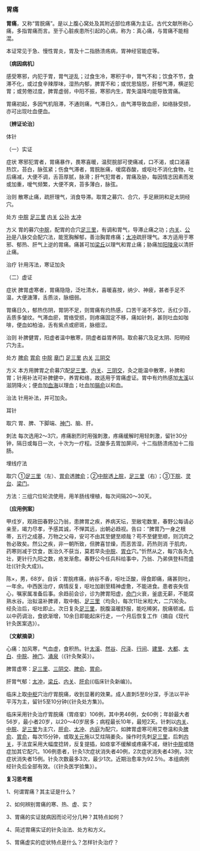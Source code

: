 ### 胃痛	

**胃痛**，又称“胃脘痛”。是以上腹心窝处及其附近部位疼痛为主证。古代文献所称心痛，多指胃痛而言。至于心脏疾患所引起的心病，称为：真心痛，与胃痛不能相混。

本证常见于急、慢性胃炎，胃及十二指肠溃疡病，胃神经官能症等。

**〔病因病机〕**

感受寒邪，内犯于胃，胃气逆乱；过食生冷，寒积于中，胃气不和；饮食不节，食滞不化，或过食辛辣厚味，湿热内郁，脾胃不和；或忧思恼怒，肝郁气滞，横逆犯胃；或劳倦过度，脾胃虚弱，中阳不振，寒邪内生，胃失温降均能导致胃痛。

胃痛初起，多因气机阻滞，不通则痛，气滞日久，由气滞导致血瘀，如络脉受损，亦可出现吐血便血。

**〔辨证论治〕**

体针

（一）实证

症状  寒邪犯胃者，胃痛暴作，畏寒喜暖，温熨脘部可使痛减，口不渴，或口渴喜热饮，苔白，脉弦紧；伤食气滞者，胃脘胀痛，嗳腐吞酸，或呕吐不消化食物，吐后痛减，大便不调，舌苔厚腻，脉滑；肝气犯胃者，胃痛及胁，每因情志因素而发或加重，嗳气频繁，大便不爽，苔多薄白，脉弦。

治则  散寒止痛，疏肝理气，消食导滞。取胃之募穴、合穴，手足厥阴和足太阴经穴。

处方  [中脘](https://www.gmzyjc.com/read/zjs/zjs3.2.1-0.1.1.3.11.md)  [足三里](https://www.gmzyjc.com/read/zjs/zjs3.1.1-3-0.1.3.3.36.md)  [内关](https://www.gmzyjc.com/read/zjs/zjs3.1.9-12-0.0.1.3.6.md)  [公孙](https://www.gmzyjc.com/read/zjs/zjs3.1.4-6-0.0.1.3.4.md)  [太冲](https://www.gmzyjc.com/read/zjs/zjs3.1.9-12-0.0.4.3.3.md)

方义  胃的募穴[中脘](https://www.gmzyjc.com/read/zjs/zjs3.2.1-0.1.1.3.11.md)，配胃的合穴[足三里](https://www.gmzyjc.com/read/zjs/zjs3.1.1-3-0.1.3.3.36.md)，有调和胃气，导滞止痛之功；[内关](https://www.gmzyjc.com/read/zjs/zjs3.1.9-12-0.0.1.3.6.md)、[公孙](https://www.gmzyjc.com/read/zjs/zjs3.1.4-6-0.0.1.3.4.md)是八脉交会配穴法，能宽胸解郁，善治胸胃疼痛；[太冲](https://www.gmzyjc.com/read/zjs/zjs3.1.9-12-0.0.4.3.3.md)疏肝理气。本方适用于寒邪、郁热、肝气上逆的胃痛。痛甚可加[梁丘](https://www.gmzyjc.com/read/zjs/zjs3.1.1-3-0.1.3.3.34.md)以理气和胃止痛；胁痛加[阳陵泉](https://www.gmzyjc.com/read/zjs/zjs3.1.9-12-0.0.3.3.34.md)以清肝止痛。

治疗  针用泻法，寒证加灸

（二）虚证

症状  脾胃虚寒者，胃痛隐隐，泛吐清水，喜暖喜按，纳少、神疲，甚者手足不温，大便溏薄，舌质淡，脉细弱。

胃痛日久，郁热伤阴，胃阴不足，则胃痛有灼热感，口苦干渴不多饮，舌红少苔，舌质多皱纹。气滞血瘀，胃络受损，则疼痛固定不移，痛如针刺，甚则吐血如咖啡，便血如柏油，舌有紫点或瘀斑，脉细涩。

治则  补脾健胃，阳虚者温中散寒，阴虚者益胃养阴。取俞募穴及足太阴、阳明经穴为主。

处方  [脾俞](https://www.gmzyjc.com/read/zjs/zjs3.1.7-8-0.0.1.3.20.md)  [胃俞](https://www.gmzyjc.com/read/zjs/zjs3.1.7-8-0.0.1.3.21.md)  [中脘](https://www.gmzyjc.com/read/zjs/zjs3.2.1-0.1.1.3.11.md)  [章门](https://www.gmzyjc.com/read/zjs/zjs3.1.9-12-0.0.4.3.13.md)  [足三里](https://www.gmzyjc.com/read/zjs/zjs3.1.1-3-0.1.3.3.36.md)  [内关](https://www.gmzyjc.com/read/zjs/zjs3.1.9-12-0.0.1.3.6.md)  [三阴交](https://www.gmzyjc.com/read/zjs/zjs3.1.4-6-0.0.1.3.6.md)

方义  本方用脾胃之俞募穴配[足三里](https://www.gmzyjc.com/read/zjs/zjs3.1.1-3-0.1.3.3.36.md)、[内关](https://www.gmzyjc.com/read/zjs/zjs3.1.9-12-0.0.1.3.6.md)、[三阴交](https://www.gmzyjc.com/read/zjs/zjs3.1.4-6-0.0.1.3.6.md)，灸之能温中散寒，补脾和胃；针用补法可补脾健中，养胃和络，故适用于胃痛虚证。胃中有灼热感加[太溪](https://www.gmzyjc.com/read/zjs/zjs3.1.7-8-0.0.2.3.3.md)以滋阴降火；便血加[血海](https://www.gmzyjc.com/read/zjs/zjs3.1.4-6-0.0.1.3.10.md)以理血；吐血加[膈俞](https://www.gmzyjc.com/read/zjs/zjs3.1.7-8-0.0.1.3.17.md)以和血。

治法  针用补法，并可加灸。

耳针

取穴  胃、脾、下脚端、[神门](https://www.gmzyjc.com/read/zjs/zjs3.1.4-6-0.0.2.3.7.md)、脑、肝。

刺法  每次选用2～3穴，疼痛剧烈时用强刺激，疼痛缓解时用轻刺激，留针30分钟，隔日或每日一次，十次为一疗程。泛酸多去胃加屏间，十二指肠溃疡加十二指肠。

埋线疗法

取穴  ①[足三里](https://www.gmzyjc.com/read/zjs/zjs3.1.1-3-0.1.3.3.36.md)（左）、[胃俞](https://www.gmzyjc.com/read/zjs/zjs3.1.7-8-0.0.1.3.21.md)透[脾俞](https://www.gmzyjc.com/read/zjs/zjs3.1.7-8-0.0.1.3.20.md)；②[中脘](https://www.gmzyjc.com/read/zjs/zjs3.2.1-0.1.1.3.11.md)透[上脘](https://www.gmzyjc.com/read/zjs/zjs3.2.1-0.1.1.3.12.md)，[足三里](https://www.gmzyjc.com/read/zjs/zjs3.1.1-3-0.1.3.3.36.md)（右）；③[下脘](https://www.gmzyjc.com/read/zjs/zjs3.2.1-0.1.1.3.9.md)、[灵台](https://www.gmzyjc.com/read/zjs/zjs3.2.2-0.0.1.3.10.md)、[梁门](https://www.gmzyjc.com/read/zjs/zjs3.1.1-3-0.1.3.3.21.md)。

方法：三组穴位轮流使用，用羊肠线埋植，每次间隔20～30天。

**〔应用例案〕**

甲戍岁，观政田春野公乃翁，患脾胃之疾，养病天坛，至敝宅数里，春野公每请必亲至，竭力尽孝，予感其诚，不惮其远，出朝必趋视。告曰：“脾胃乃一身之根蒂，五行之成基，万物之父母，安可不由其至健至顺哉？苟不至健至顺，则沉疴之咎必致矣。然公之疾，非一朝所致，但脾喜甘燥，而恶苦湿，药热则消
于肌肉，药寒则减于饮食，医治久不获当，莫若早灸[中脘](https://www.gmzyjc.com/read/zjs/zjs3.2.1-0.1.1.3.11.md)、[胃仓](https://www.gmzyjc.com/read/zjs/zjs3.1.7-8-0.0.1.3.50.md)穴。”忻然从之，每穴各灸九壮，更针行九阳之数，疮发渐愈。春野公今任兵科给事中，乃翁、乃弟俱登科而盛壮(《针灸大成》)。

陈×，男，68岁。自诉：胃脘疼痛，纳谷不香，呕吐泛酸，得食即痛，痛甚则吐，一年余。中西医治疗，病情反复，呕吐加剧至精神虚惫，不能进食。患者丧失信心，嘱家属准备后事。余趋前会诊，诊为脾胃阳虚，[命门](https://www.gmzyjc.com/read/zjs/zjs3.2.2-0.0.1.3.4.md)火衰，釜底无薪，不能腐熟水谷。治拟温补脾肾，取中魁、[足三里](https://www.gmzyjc.com/read/zjs/zjs3.1.1-3-0.1.3.3.36.md)（均灸)，每次11壮米粒大，二穴轮灸。经灸治后，呕吐即止。次日复灸[足三里](https://www.gmzyjc.com/read/zjs/zjs3.1.1-3-0.1.3.3.36.md)，脘腹温暖舒服，能吃稀粥，脘痛顿减。后以中药调治，食欲渐增，10余日即能起床行走，一个月后恢复工作（摘自《现代针灸医案选》）。

**〔文献摘录〕**

心痛：加风寒，气血虚，食积热。针[太溪](https://www.gmzyjc.com/read/zjs/zjs3.1.7-8-0.0.2.3.3.md)、[然谷](https://www.gmzyjc.com/read/zjs/zjs3.1.7-8-0.0.2.3.2.md)、[尺泽](https://www.gmzyjc.com/read/zjs/zjs3.1.1-3-0.1.1.3.5.md)、[行间](https://www.gmzyjc.com/read/zjs/zjs3.1.9-12-0.0.4.3.2.md)、[建里](https://www.gmzyjc.com/read/zjs/zjs3.2.1-0.1.1.3.10.md)、[大都](https://www.gmzyjc.com/read/zjs/zjs3.1.4-6-0.0.1.3.2.md)、[太白](https://www.gmzyjc.com/read/zjs/zjs3.1.4-6-0.0.1.3.3.md)、[中脘](https://www.gmzyjc.com/read/zjs/zjs3.2.1-0.1.1.3.11.md)、[神门](https://www.gmzyjc.com/read/zjs/zjs3.1.4-6-0.0.2.3.7.md)、[涌泉](https://www.gmzyjc.com/read/zjs/zjs3.1.7-8-0.0.2.3.1.md)（《针灸聚英》）。

脾胃虚寒：[足三里](https://www.gmzyjc.com/read/zjs/zjs3.1.1-3-0.1.3.3.36.md)、[三阴交](https://www.gmzyjc.com/read/zjs/zjs3.1.4-6-0.0.1.3.6.md)、[脾俞](https://www.gmzyjc.com/read/zjs/zjs3.1.7-8-0.0.1.3.20.md)、[胃俞](https://www.gmzyjc.com/read/zjs/zjs3.1.7-8-0.0.1.3.21.md)。

肝胃气郁：[太冲](https://www.gmzyjc.com/read/zjs/zjs3.1.9-12-0.0.4.3.3.md)，[梁丘](https://www.gmzyjc.com/read/zjs/zjs3.1.1-3-0.1.3.3.34.md)、[内关](https://www.gmzyjc.com/read/zjs/zjs3.1.9-12-0.0.1.3.6.md)、[肝俞](https://www.gmzyjc.com/read/zjs/zjs3.1.7-8-0.0.1.3.18.md)(《临床针灸新编》)。

临床上取[中枢](https://www.gmzyjc.com/read/zjs/zjs3.2.2-0.0.1.3.7.md)穴治疗胃脘痛，收到显著的效果。成人直刺5至8分深，手法以平补平泻为主，留针5至10分钟(《针灸处方集》)。

临床采用针灸治疗胃脘痛（胃痉挛）106例，其中男46例，女60例；年龄最大者56岁，最小者20岁，以20～40岁居多；病程最长10年，最短2天。针刺以[内关](https://www.gmzyjc.com/read/zjs/zjs3.1.9-12-0.0.1.3.6.md)、[中脘](https://www.gmzyjc.com/read/zjs/zjs3.2.1-0.1.1.3.11.md)、[足三里](https://www.gmzyjc.com/read/zjs/zjs3.1.1-3-0.1.3.3.36.md)为主穴，[肝俞](https://www.gmzyjc.com/read/zjs/zjs3.1.7-8-0.0.1.3.18.md)、[太冲](https://www.gmzyjc.com/read/zjs/zjs3.1.9-12-0.0.4.3.3.md)、[内庭](https://www.gmzyjc.com/read/zjs/zjs3.1.1-3-0.1.3.3.44.md)为配穴，如脾胃虚寒可用艾卷温和灸[脾俞](https://www.gmzyjc.com/read/zjs/zjs3.1.7-8-0.0.1.3.20.md)、[胃俞](https://www.gmzyjc.com/read/zjs/zjs3.1.7-8-0.0.1.3.21.md)，每次15分钟，或取[关元](https://www.gmzyjc.com/read/zjs/zjs3.2.1-0.1.1.3.4.md)施以艾炷隔姜灸。操作时先刺[足三里](https://www.gmzyjc.com/read/zjs/zjs3.1.1-3-0.1.3.3.36.md)，后刺[内关](https://www.gmzyjc.com/read/zjs/zjs3.1.9-12-0.0.1.3.6.md)，手法宜采用大幅度捻转，反复提插，如痉挛不缓解或疼痛不减，继针[中脘](https://www.gmzyjc.com/read/zjs/zjs3.2.1-0.1.1.3.11.md)或随症加其它配穴。106例患者，针灸1次症状消失者40例，2次症状消失者43例，3次症状消失者15例。针灸次数最多3次，最少1次。近期治愈率为92.5％。本组病例经针灸后全部有效。（《针灸医学验集》）。

**复习思考题**

1、何谓胃痛？其主证是什么？

2、如何辨别胃痛的寒、热、虚、实？

3、胃痛的实证就病因而论可分几种？其特点如何？

4、简述胃痛实证的针灸治法、处方和方义。

5、胃痛虚实的症状特点是什么？怎样针灸治疗？
